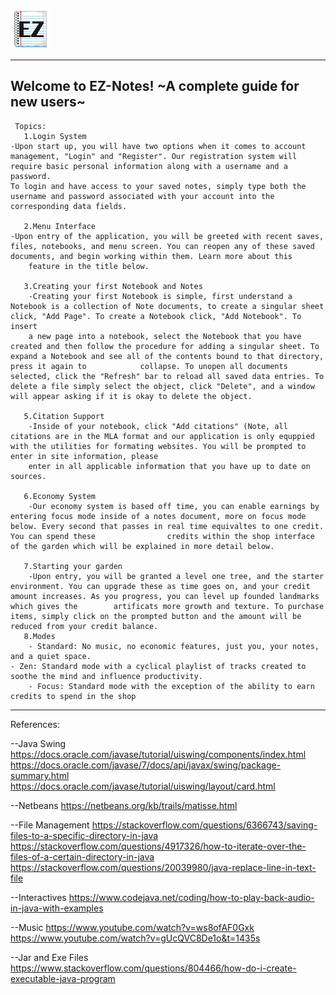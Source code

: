 ![alt text](https://github.com/S1nDev/EZ-Notes/blob/main/images/ez.png)




-----------------------------------------------------------------
Welcome to EZ-Notes! ~A complete guide for new users~
-----------------------------------------------------------------
     Topics: 
       1.Login System
	-Upon start up, you will have two options when it comes to account management, "Login" and "Register". Our registration system will require basic personal information along with a username and a password. 
	To login and have access to your saved notes, simply type both the username and password associated with your account into the corresponding data fields. 

       2.Menu Interface
 	-Upon entry of the application, you will be greeted with recent saves, files, notebooks, and menu screen. You can reopen any of these saved documents, and begin working within them. Learn more about this
        feature in the title below.  
 
       3.Creating your first Notebook and Notes
        -Creating your first Notebook is simple, first understand a Notebook is a collection of Note documents, to create a singular sheet click, "Add Page". To create a Notebook click, "Add Notebook". To insert
        a new page into a notebook, select the Notebook that you have created and then follow the procedure for adding a singular sheet. To expand a Notebook and see all of the contents bound to that directory, press it again to 			collapse. To unopen all documents selected, click the "Refresh" bar to reload all saved data entries. To delete a file simply select the object, click "Delete", and a window will appear asking if it is okay to delete the object.  
        
       5.Citation Support
        -Inside of your notebook, click "Add citations" (Note, all citations are in the MLA format and our application is only equppied with the utilities for formating websites. You will be prompted to enter in site information, please
        enter in all applicable information that you have up to date on sources. 
 
       6.Economy System
        -Our economy system is based off time, you can enable earnings by entering focus mode inside of a notes document, more on focus mode below. Every second that passes in real time equivaltes to one credit. You can spend these                credits within the shop interface of the garden which will be explained in more detail below.  

       7.Starting your garden
        -Upon entry, you will be granted a level one tree, and the starter environment. You can upgrade these as time goes on, and your credit amount increases. As you progress, you can level up founded landmarks which gives the 		artificats more growth and texture. To purchase items, simply click on the prompted button and the amount will be reduced from your credit balance.  
       8.Modes
        - Standard: No music, no economic features, just you, your notes, and a quiet space. 
	- Zen: Standard mode with a cyclical playlist of tracks created to soothe the mind and influence productivity. 
        - Focus: Standard mode with the exception of the ability to earn credits to spend in the shop

-----------------------------------------------------------------
References:

--Java Swing
https://docs.oracle.com/javase/tutorial/uiswing/components/index.html
https://docs.oracle.com/javase/7/docs/api/javax/swing/package-summary.html
https://docs.oracle.com/javase/tutorial/uiswing/layout/card.html

--Netbeans
https://netbeans.org/kb/trails/matisse.html

--File Management
https://stackoverflow.com/questions/6366743/saving-files-to-a-specific-directory-in-java
https://stackoverflow.com/questions/4917326/how-to-iterate-over-the-files-of-a-certain-directory-in-java
https://stackoverflow.com/questions/20039980/java-replace-line-in-text-file

--Interactives
https://www.codejava.net/coding/how-to-play-back-audio-in-java-with-examples

--Music
https://www.youtube.com/watch?v=ws8ofAF0Gxk
https://www.youtube.com/watch?v=gUcQVC8De1o&t=1435s

--Jar and Exe Files
https://www.stackoverflow.com/questions/804466/how-do-i-create-executable-java-program
